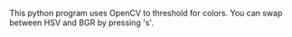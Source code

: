 This python program uses OpenCV to threshold for colors. You can swap between HSV and BGR by pressing 's'. 
